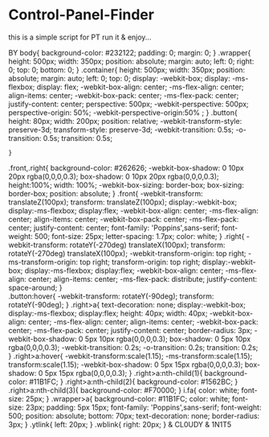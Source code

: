# Control-Panel-Finder
this is a simple script for PT
run it & enjoy...

BY body{
	background-color: #232122;
	padding: 0;
	margin: 0;
}
.wrapper{
	height: 500px;
	width: 350px;
	position: absolute;
	margin: auto;
	left: 0;
	right: 0;
	top: 0;
	bottom: 0;
}
.container{
	height: 500px;
	width: 350px;
	position: absolute;
	margin: auto;
	left: 0;
	top: 0;
	display: -webkit-box;
	display: -ms-flexbox;
	display: flex;
	-webkit-box-align: center;
	    -ms-flex-align: center;
	        align-items: center;
	-webkit-box-pack: center;
	    -ms-flex-pack: center;
	        justify-content: center;
	perspective: 500px;
	-webkit-perspective: 500px;
	perspective-origin: 50%;
	-webkit-perspective-origin:50% ;
}
.button{
	height: 80px;
	width: 200px;
	position: relative;
	-webkit-transform-style: preserve-3d;
	        transform-style: preserve-3d;
	-webkit-transition: 0.5s;
	-o-transition: 0.5s;
	transition: 0.5s;
	
	}
.front,.right{
	background-color: #262626;
	-webkit-box-shadow: 0 10px 20px rgba(0,0,0,0.3);
	        box-shadow: 0 10px 20px rgba(0,0,0,0.3);
	height:100%;
	width: 100%;
	-webkit-box-sizing: border-box;
	        box-sizing: border-box;
	position: absolute;
}
.front{
	-webkit-transform: translateZ(100px);
	        transform: translateZ(100px);
	display:-webkit-box;
	display:-ms-flexbox;
	display:flex;
	-webkit-box-align: center;
	    -ms-flex-align: center;
	        align-items: center;
	-webkit-box-pack: center;
	    -ms-flex-pack: center;
	        justify-content: center;
	font-family: 'Poppins',sans-serif;
	font-weight: 500;
	font-size: 25px;
	letter-spacing: 1.7px;
	color: white;
}
.right{
	-webkit-transform: rotateY(-270deg) translateX(100px);
	        transform: rotateY(-270deg) translateX(100px);
	-webkit-transform-origin: top right;
	    -ms-transform-origin: top right;
	        transform-origin: top right;
	display:-webkit-box;
	display:-ms-flexbox;
	display:flex;
	-webkit-box-align: center;
	    -ms-flex-align: center;
	        align-items: center;
	-ms-flex-pack: distribute;
	    justify-content: space-around;
}	
.button:hover{
	-webkit-transform: rotateY(-90deg);
	        transform: rotateY(-90deg);
}
.right>a{
	text-decoration: none;
	display:-webkit-box;
	display:-ms-flexbox;
	display:flex;
	height: 40px;
	width: 40px;
    -webkit-box-align: center;
        -ms-flex-align: center;
            align-items: center;
    -webkit-box-pack: center;
        -ms-flex-pack: center;
            justify-content: center;
    border-radius: 3px;
    -webkit-box-shadow: 0 5px 10px rgba(0,0,0,0.3);
            box-shadow: 0 5px 10px rgba(0,0,0,0.3);
    -webkit-transition: 0.2s;
    -o-transition: 0.2s;
    transition: 0.2s;
}
.right>a:hover{
	-webkit-transform:scale(1.15);
	    -ms-transform:scale(1.15);
	        transform:scale(1.15);
	 -webkit-box-shadow: 0 5px 15px rgba(0,0,0,0.3);
	         box-shadow: 0 5px 15px rgba(0,0,0,0.3);
}
.right>a:nth-child(1){
	background-color: #11B1FC;
}
.right>a:nth-child(2){
	background-color: #1562BC;
}
.right>a:nth-child(3){
	background-color: #F70000;
}
i.fa{
	color: white;
	font-size: 25px;
}
.wrapper>a{
	background-color: #11B1FC;
	color: white;
	font-size: 23px;
	padding: 5px 15px;
	font-family: 'Poppins',sans-serif;
	font-weight: 500;
	position: absolute;
	bottom: 70px;
	text-decoration: none;
	border-radius: 3px;
}
.ytlink{
	left: 20px;
}
.wblink{
	right: 20px;
} & CL0UDY & 1N1T5

